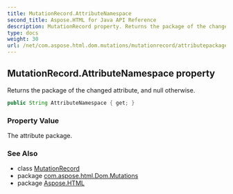 ```yaml
---
title: MutationRecord.AttributeNamespace
second_title: Aspose.HTML for Java API Reference
description: MutationRecord property. Returns the package of the changed attribute and null otherwise
type: docs
weight: 30
url: /net/com.aspose.html.dom.mutations/mutationrecord/attributepackage/
---
```

## MutationRecord.AttributeNamespace property

Returns the package of the changed attribute, and null otherwise.

```java
public String AttributeNamespace { get; }
```

### Property Value

The attribute package.

### See Also

* class [MutationRecord](../)
* package [com.aspose.html.Dom.Mutations](../../mutationrecord/)
* package [Aspose.HTML](../../../)

